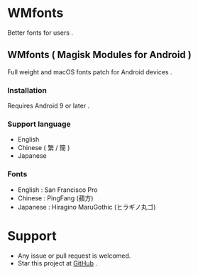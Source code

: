 # WMfonts

Better fonts for users .

## WMfonts ( Magisk Modules for Android )

Full weight and macOS fonts patch for Android devices .

  ### Installation
  
  Requires Android 9 or later .
  
  ### Support language
  
  * English
  * Chinese ( 繁 / 簡 )
  * Japanese


  ### Fonts
  
  * English : San Francisco Pro
  * Chinese : PingFang (蘋方)
  * Japanese : Hiragino MaruGothic (ヒラギノ丸ゴ)
  
  
  
  

# Support

* Any issue or pull request is welcomed.
* Star this project at [GitHub](https://github.com/Stardusstt/WMfonts) .

